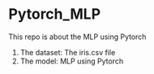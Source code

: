 # Pytorch_MLP

This repo is about the MLP using Pytorch

1. The dataset: The iris.csv file
2. The model: MLP using Pytorch
